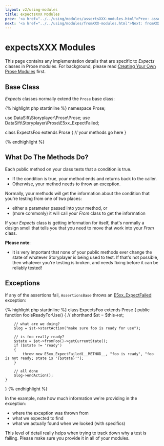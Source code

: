 ```yaml
---
layout: v2/using-modules
title: expectsXXX Modules
prev: '<a href="../../using/modules/assertsXXX-modules.html">Prev: assertsXXX Actions</a>'
next: '<a href="../../using/modules/fromXXX-modules.html">Next: fromXXX Actions</a>'
---
```


# expectsXXX Modules

This page contains any implementation details that are specific to _Expects_ classes in Prose modules.  For background, please read [Creating Your Own Prose Modules](creating-prose-modules.html) first.

## Base Class

_Expects_ classes normally extend the `Prose` base class:

{% highlight php startinline %}
namespace Prose;

use DataSift\Storyplayer\Prose\Prose;
use DataSift\Storyplayer\Prose\E5xx_ExpectFailed;

class ExpectsFoo extends Prose
{
	// your methods go here
}

{% endhighlight %}

## What Do The Methods Do?

Each public method on your class tests that a condition is true.

* If the condition is true, your method ends and returns back to the caller.
* Otherwise, your method needs to throw an exception.

Normally, your methods will get the information about the condition that you're testing from one of two places:

* either a parameter passed into your method, or
* (more commonly) it will call your _From_ class to get the information

If your _Expects_ class is getting information for itself, that's normally a design smell that tells you that you need to move that work into your _From_ class.

__Please note__:

* It is very important that none of your public methods ever change the state of whatever Storyplayer is being used to test.  If that's not possible, then whatever you're testing is broken, and needs fixing before it can be reliably tested!

## Exceptions

If any of the assertions fail, `AssertionsBase` throws an [E5xx_ExpectFailed](exceptions.html#E5xx_ExpectFailed) exception:

{% highlight php startinline %}
class ExpectsFoo extends Prose
{
	public function fooIsReadyForUse()
	{
		// shorthand
		$st = $this->st;

		// what are we doing?
		$log = $st->startAction("make sure foo is ready for use");

		// is foo really ready?
		$state = $st->fromFoo()->getCurrentState();
		if ($state != 'ready')
		{
			throw new E5xx_ExpectFailed(__METHOD__, "foo is ready", "foo is not ready; state is '{$state}'");
		}

		// all done
		$log->endAction();
	}
}
{% endhighlight %}

In the example, note how much information we're providing in the exception:

* where the exception was thrown from
* what we expected to find
* what we actually found when we looked (with specifics)

This level of detail really helps when trying to track down why a test is failing.  Please make sure you provide it in all of your modules.